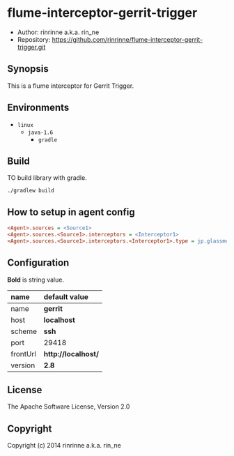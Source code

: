 flume-interceptor-gerrit-trigger
===================

* Author: rinrinne a.k.a. rin_ne
* Repository: https://github.com/rinrinne/flume-interceptor-gerrit-trigger.git

Synopsis
-------------------

This is a flume interceptor for Gerrit Trigger.

Environments
-------------------

* `linux`
  * `java-1.6`
    * `gradle`

Build
-------------------

TO build library with gradle.

    ./gradlew build

How to setup in agent config
-------------------

```ini
<Agent>.sources = <Source1>
<Agent>.sources.<Source1>.interceptors = <Interceptor1>
<Agent>.sources.<Source1>.interceptors.<Interceptor1>.type = jp.glassmoon.flume.intercepror.gerrit.GerritTrigger$Builder
```

Configuration
-------------------

**Bold** is string value.

|name              | default value
|:-----------------|:-----------------
|name              | **gerrit**
|host              | **localhost**
|scheme            | **ssh**
|port              | 29418
|frontUrl          | **http://localhost/**
|version           | **2.8**

License
-------------------

The Apache Software License, Version 2.0

Copyright
-------------------

Copyright (c) 2014 rinrinne a.k.a. rin_ne
